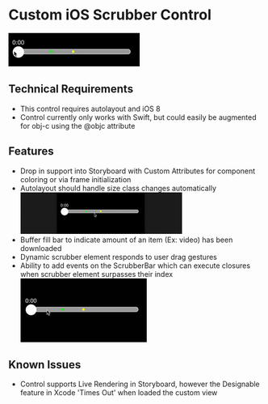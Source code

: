 # Custom iOS Scrubber Control
![Scrubbing Demo](/readme_images/scrubbing.gif?raw=true)

## Technical Requirements
* This control requires autolayout and iOS 8
* Control currently only works with Swift, but could easily be augmented for obj-c using the @objc attribute

## Features
* Drop in support into Storyboard with Custom Attributes for component coloring or via frame initialization
* Autolayout should handle size class changes automatically
![Autolayout Demo](/readme_images/autolayout_rotation.gif?raw=true)
* Buffer fill bar to indicate amount of an item (Ex: video) has been downloaded
* Dynamic scrubber element responds to user drag gestures
* Ability to add events on the ScrubberBar which can execute closures when scrubber element surpasses their index
![ScrubberEvent Demo](/readme_images/scrubberEventFire.gif?raw=true)

## Known Issues
* Control supports Live Rendering in Storyboard, however the Designable feature in Xcode 'Times Out' when loaded the custom view